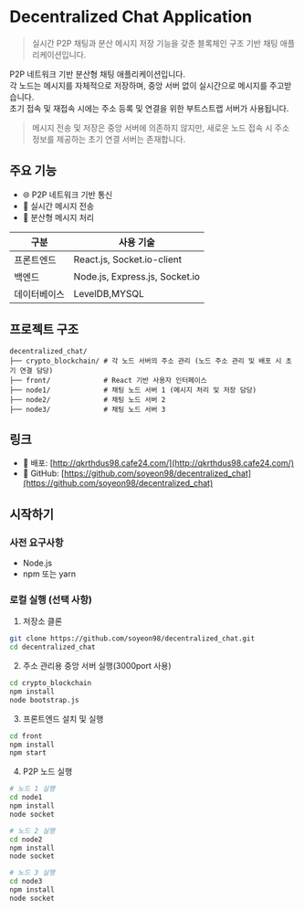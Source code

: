 # Decentralized Chat Application
> 실시간 P2P 채팅과 분산 메시지 저장 기능을 갖춘 블록체인 구조 기반 채팅 애플리케이션입니다.

P2P 네트워크 기반 분산형 채팅 애플리케이션입니다.  
각 노드는 메시지를 자체적으로 저장하며, 중앙 서버 없이 실시간으로 메시지를 주고받습니다.  
초기 접속 및 재접속 시에는 주소 등록 및 연결을 위한 부트스트랩 서버가 사용됩니다.
> 메시지 전송 및 저장은 중앙 서버에 의존하지 않지만, 새로운 노드 접속 시 주소 정보를 제공하는 초기 연결 서버는 존재합니다.

## 주요 기능

- 🌐 P2P 네트워크 기반 통신
- 💬 실시간 메시지 전송
- 🔄 분산형 메시지 처리


| 구분       | 사용 기술                     |
|------------|-------------------------------|
| 프론트엔드 | React.js, Socket.io-client    |
| 백엔드     | Node.js, Express.js, Socket.io|
| 데이터베이스 | LevelDB,MYSQL                |


## 프로젝트 구조

```
decentralized_chat/
├── crypto_blockchain/ # 각 노드 서버의 주소 관리 (노드 주소 관리 및 배포 시 초기 연결 담당)
├── front/             # React 기반 사용자 인터페이스
├── node1/             # 채팅 노드 서버 1 (메시지 처리 및 저장 담당)
├── node2/             # 채팅 노드 서버 2
├── node3/             # 채팅 노드 서버 3
```

## 링크

- 🔗 배포: [http://qkrthdus98.cafe24.com/](http://qkrthdus98.cafe24.com/)  
- 📂 GitHub: [https://github.com/soyeon98/decentralized_chat](https://github.com/soyeon98/decentralized_chat)


## 시작하기

### 사전 요구사항
- Node.js 
- npm 또는 yarn

### 로컬 실행 (선택 사항)

1. 저장소 클론
```bash
git clone https://github.com/soyeon98/decentralized_chat.git
cd decentralized_chat
```

2. 주소 관리용 중앙 서버 실행(3000port 사용)
```bash
cd crypto_blockchain
npm install
node bootstrap.js
```

3. 프론트엔드 설치 및 실행
```bash
cd front
npm install
npm start
```

4. P2P 노드 실행
```bash
# 노드 1 실행
cd node1
npm install
node socket

# 노드 2 실행 
cd node2
npm install
node socket

# 노드 3 실행 
cd node3
npm install
node socket
```

